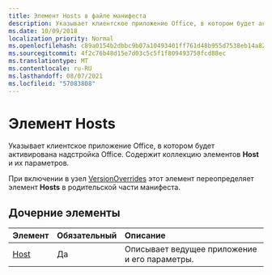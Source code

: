 ```yaml
---
title: Элемент Hosts в файле манифеста
description: Указывает клиентское приложение Office, в котором будет активирована надстройка Office.
ms.date: 10/09/2018
localization_priority: Normal
ms.openlocfilehash: c89a0154b2dbbc9b07a10493401ff761d48b955d7538eb14a825591d2b12607d
ms.sourcegitcommit: 4f2c76b48d15e7d03c5c5f1f809493758fcd88ec
ms.translationtype: MT
ms.contentlocale: ru-RU
ms.lasthandoff: 08/07/2021
ms.locfileid: "57083808"
---
```

# <a name="hosts-element"></a>Элемент Hosts

Указывает клиентское приложение Office, в котором будет активирована надстройка Office. Содержит коллекцию элементов **Host** и их параметров. 

При включении в узел [VersionOverrides](versionoverrides.md) этот элемент переопределяет элемент **Hosts** в родительской части манифеста. 

## <a name="child-elements"></a>Дочерние элементы

|  Элемент |  Обязательный  |  Описание  |
|:-----|:-----|:-----|
|  [Host](host.md)    |  Да   |  Описывает ведущее приложение и его параметры. |
